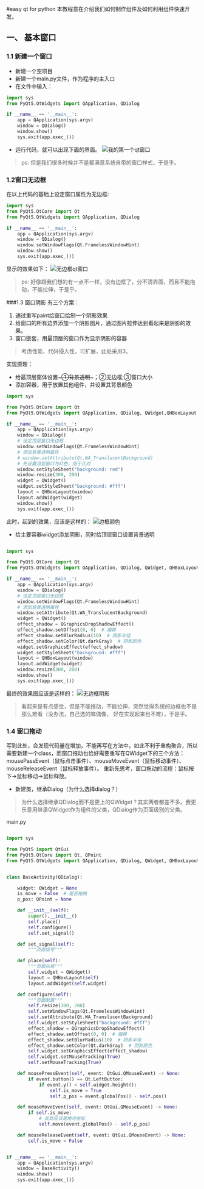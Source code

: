 #easy qt for python
本教程意在介绍我们如何制作组件及如何利用组件快速开发。
## 一、 基本窗口
### 1.1 新建一个窗口
- 新建一个空项目
- 新建一个main.py文件，作为程序的主入口
- 在文件中输入：
```python
import sys
from PyQt5.QtWidgets import QApplication, QDialog

if __name__ == '__main__':
    app = QApplication(sys.argv)
    window = QDialog()
    window.show()
    sys.exit(app.exec_())
```
- 运行代码，就可以出现下面的界面。
![我的第一个qt窗口]()

>ps: 但是我们很多时候并不是都满意系统自带的窗口样式，于是乎。

### 1.2窗口无边框
在以上代码的基础上设定窗口属性为无边框:
```python
import sys
from PyQt5.QtCore import Qt
from PyQt5.QtWidgets import QApplication, QDialog

if __name__ == '__main__':
    app = QApplication(sys.argv)
    window = QDialog()
    window.setWindowFlags(Qt.FramelessWindowHint)
    window.show()
    sys.exit(app.exec_())
```
显示的效果如下：
![无边框qt窗口]()

>ps: 好像跟我们想的有一点不一样，没有边框了，分不清界面，而且不能拖动，不能拉伸，于是乎。

###1.3 窗口阴影
有三个方案：
1. 通过重写paint给窗口绘制一个阴影效果
2. 给窗口的所有边界添加一个阴影图片，通过图片拉伸达到看起来是阴影的效果。
3. 窗口嵌套，用最顶层的窗口作为显示阴影的容器
> 考虑性能、代码侵入性，可扩展，此处采用3。

实现原理：
- 给最顶层窗体设置~~~①背景透明~~~；②无边框;③窗口大小
- 添加容器，用于放置其他组件，并设置其背景颜色
```python
import sys

from PyQt5.QtCore import Qt
from PyQt5.QtWidgets import QApplication, QDialog, QWidget,QHBoxLayout

if __name__ == '__main__':
    app = QApplication(sys.argv)
    window = QDialog()
    # 设定顶层窗口无边框 
    window.setWindowFlags(Qt.FramelessWindowHint)
    # 添加背景透明属性 
    # window.setAttribute(Qt.WA_TranslucentBackground)
    # 先设置顶层窗口为红色，用于比对
    window.setStyleSheet("background: red")
    window.resize(300, 200)
    widget = QWidget()
    widget.setStyleSheet("background: #fff")
    layout = QHBoxLayout(window)
    layout.addWidget(widget)
    window.show()
    sys.exit(app.exec_())
```
此时，起到的效果，应该是这样的：
![边框颜色]()
- 给主要容器widget添加阴影，同时给顶层窗口设置背景透明
```python

import sys

from PyQt5.QtCore import Qt
from PyQt5.QtWidgets import QApplication, QDialog, QWidget, QHBoxLayout, QGraphicsDropShadowEffect

if __name__ == '__main__':
    app = QApplication(sys.argv)
    window = QDialog()
    # 设定顶层窗口无边框
    window.setWindowFlags(Qt.FramelessWindowHint)
    # 添加背景透明属性
    window.setAttribute(Qt.WA_TranslucentBackground)
    widget = QWidget()
    effect_shadow = QGraphicsDropShadowEffect()
    effect_shadow.setOffset(0, 0)  # 偏移
    effect_shadow.setBlurRadius(10)  # 阴影半径
    effect_shadow.setColor(Qt.darkGray)  # 阴影颜色
    widget.setGraphicsEffect(effect_shadow)
    widget.setStyleSheet("background: #fff")
    layout = QHBoxLayout(window)
    layout.addWidget(widget)
    window.resize(300, 200)
    window.show()
    sys.exit(app.exec_())
```
最终的效果图应该是这样的：
![无边框阴影]()
> 看起来是有点感觉，但是不能拖动，不能拉伸，突然觉得系统的边框也不是那么难看（没办法，自己选的嘛偶像， 好在实现起来也不难），于是乎。

### 1.4 窗口拖动
写到此处，会发现代码量在增加，不能再写在方法中，如此不利于重构聚合，所以需要新建一个class，而窗口拖动也恰好需要重写在QWidget下的三个方法：
mousePassEvent（鼠标点击事件）、mouseMoveEvent（鼠标移动事件）、mouseReleaseEvent（鼠标释放事件）。
重新先思考，窗口拖动的流程：鼠标按下->鼠标移动->鼠标释放。
- 新建类，继承Dialog（为什么选择dialog？）
> 为什么选择继承QDialog而不是更上的QWidget？其实两者都差不多。我更乐意用继承QWidget作为组件的父类，QDialog作为页面级别的父类。

main.py
```python

import sys

from PyQt5 import QtGui
from PyQt5.QtCore import Qt, QPoint
from PyQt5.QtWidgets import QApplication, QDialog, QWidget, QHBoxLayout, QGraphicsDropShadowEffect


class BaseActivity(QDialog):

    widget: QWidget = None
    is_move = False  # 是否拖拽
    p_pos: QPoint = None

    def __init__(self):
        super().__init__()
        self.place()
        self.configure()
        self.set_signal()

    def set_signal(self):
        """页面信号"""

    def place(self):
        """页面布局"""
        self.widget = QWidget()
        layout = QHBoxLayout(self)
        layout.addWidget(self.widget)

    def configure(self):
        """页面配置"""
        self.resize(300, 200)
        self.setWindowFlags(Qt.FramelessWindowHint)
        self.setAttribute(Qt.WA_TranslucentBackground)
        self.widget.setStyleSheet("background: #fff")
        effect_shadow = QGraphicsDropShadowEffect()
        effect_shadow.setOffset(0, 0)  # 偏移
        effect_shadow.setBlurRadius(10)  # 阴影半径
        effect_shadow.setColor(Qt.darkGray)  # 阴影颜色
        self.widget.setGraphicsEffect(effect_shadow)
        self.widget.setMouseTracking(True)
        self.setMouseTracking(True)

    def mousePressEvent(self, event: QtGui.QMouseEvent) -> None:
        if event.button() == Qt.LeftButton:
            if event.y() < self.widget.height():
                self.is_move = True
                self.p_pos = event.globalPos() - self.pos()

    def mouseMoveEvent(self, event: QtGui.QMouseEvent) -> None:
        if self.is_move:
            # 此处应该是绝对坐标
            self.move(event.globalPos() - self.p_pos)

    def mouseReleaseEvent(self, event: QtGui.QMouseEvent) -> None:
        self.is_move = False


if __name__ == '__main__':
    app = QApplication(sys.argv)
    window = BaseActivity()
    window.show()
    sys.exit(app.exec_())
```

